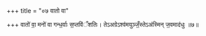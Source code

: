 +++
title = "०७ वातो वा"

+++
वातो॑ वा॒ मनो॑ वा गन्ध॒र्वाः स॒प्तवि॑ँशतिः। तेऽअग्रेऽश्व॑मयुञ्जँ॒स्तेऽअ॑स्मिन् ज॒वमाद॑धुः ॥७॥